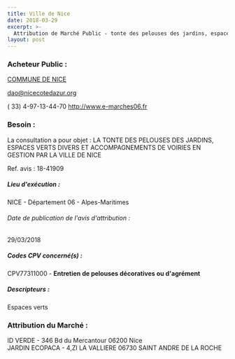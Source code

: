 ```yaml
---
title: Ville de Nice
date: 2018-03-29
excerpt: >-
  Attribution de Marché Public - tonte des pelouses des jardins, espaces verts divers et accompagnements de voiries en gestion par la ville de nice
layout: post
---
```


### Acheteur Public : 
<a href="/acheteur-134/siren-210600888"> COMMUNE DE NICE</a><br/>



dao@nicecotedazur.org

( 33) 4-97-13-44-70
http://www.e-marches06.fr
### Besoin :

La consultation a pour objet : LA TONTE DES PELOUSES DES JARDINS, ESPACES VERTS DIVERS ET ACCOMPAGNEMENTS DE VOIRIES EN GESTION PAR LA VILLE DE NICE

Ref. avis : 18-41909


##### Lieu d'exécution :

NICE - Département 06 - Alpes-Maritimes

###### Date de publication de l'avis d'attribution : 
29/03/2018

##### Codes CPV concerné(s) :
CPV77311000 - **Entretien de pelouses décoratives ou d'agrément** <br/>

##### Descripteurs :
Espaces verts <br/>

### Attribution du Marché :
ID VERDE - 346 Bd du Mercantour 06200 Nice <br/>
JARDIN ECOPACA - 4,ZI LA VALLIERE 06730 SAINT ANDRE DE LA ROCHE <br/>
